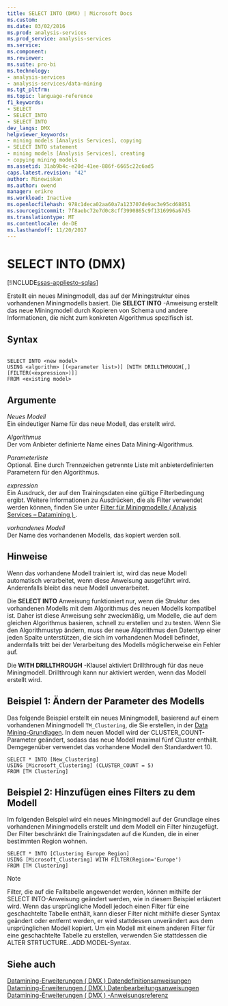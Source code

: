 ```yaml
---
title: SELECT INTO (DMX) | Microsoft Docs
ms.custom: 
ms.date: 03/02/2016
ms.prod: analysis-services
ms.prod_service: analysis-services
ms.service: 
ms.component: 
ms.reviewer: 
ms.suite: pro-bi
ms.technology:
- analysis-services
- analysis-services/data-mining
ms.tgt_pltfrm: 
ms.topic: language-reference
f1_keywords:
- SELECT
- SELECT_INTO
- SELECT INTO
dev_langs: DMX
helpviewer_keywords:
- mining models [Analysis Services], copying
- SELECT INTO statement
- mining models [Analysis Services], creating
- copying mining models
ms.assetid: 31ab9b4c-e20d-41ee-886f-6665c22c6ad5
caps.latest.revision: "42"
author: Minewiskan
ms.author: owend
manager: erikre
ms.workload: Inactive
ms.openlocfilehash: 978c1deca02aa60a7a123707de9ac3e95cd68851
ms.sourcegitcommit: 7f8aebc72e7d0c8cff3990865c9f1316996a67d5
ms.translationtype: MT
ms.contentlocale: de-DE
ms.lasthandoff: 11/20/2017
---
```

# <a name="select-into-dmx"></a>SELECT INTO (DMX)
[!INCLUDE[ssas-appliesto-sqlas](../includes/ssas-appliesto-sqlas.md)]

  Erstellt ein neues Miningmodell, das auf der Miningstruktur eines vorhandenen Miningmodells basiert. Die **SELECT INTO** -Anweisung erstellt das neue Miningmodell durch Kopieren von Schema und andere Informationen, die nicht zum konkreten Algorithmus spezifisch ist.  
  
## <a name="syntax"></a>Syntax  
  
```  
  
SELECT INTO <new model>   
USING <algorithm> [(<parameter list>)] [WITH DRILLTHROUGH[,] [FILTER(<expression>)]]  
FROM <existing model>  
```  
  
## <a name="arguments"></a>Argumente  
 *Neues Modell*  
 Ein eindeutiger Name für das neue Modell, das erstellt wird.  
  
 *Algorithmus*  
 Der vom Anbieter definierte Name eines Data Mining-Algorithmus.  
  
 *Parameterliste*  
 Optional. Eine durch Trennzeichen getrennte Liste mit anbieterdefinierten Parametern für den Algorithmus.  
  
 *expression*  
 Ein Ausdruck, der auf den Trainingsdaten eine gültige Filterbedingung ergibt. Weitere Informationen zu Ausdrücken, die als Filter verwendet werden können, finden Sie unter [Filter für Miningmodelle &#40; Analysis Services – Datamining &#41; ](../analysis-services/data-mining/filters-for-mining-models-analysis-services-data-mining.md).  
  
 *vorhandenes Modell*  
 Der Name des vorhandenen Modells, das kopiert werden soll.  
  
## <a name="remarks"></a>Hinweise  
 Wenn das vorhandene Modell trainiert ist, wird das neue Modell automatisch verarbeitet, wenn diese Anweisung ausgeführt wird. Anderenfalls bleibt das neue Modell unverarbeitet.  
  
 Die **SELECT INTO** Anweisung funktioniert nur, wenn die Struktur des vorhandenen Modells mit dem Algorithmus des neuen Modells kompatibel ist. Daher ist diese Anweisung sehr zweckmäßig, um Modelle, die auf dem gleichen Algorithmus basieren, schnell zu erstellen und zu testen. Wenn Sie den Algorithmustyp ändern, muss der neue Algorithmus den Datentyp einer jeden Spalte unterstützen, die sich im vorhandenen Modell befindet, andernfalls tritt bei der Verarbeitung des Modells möglicherweise ein Fehler auf.  
  
 Die **WITH DRILLTHROUGH** -Klausel aktiviert Drillthrough für das neue Miningmodell. Drillthrough kann nur aktiviert werden, wenn das Modell erstellt wird.  
  
## <a name="example-1-altering-the-parameters-of-the-model"></a>Beispiel 1: Ändern der Parameter des Modells  
 Das folgende Beispiel erstellt ein neues Miningmodell, basierend auf einem vorhandenen Miningmodell `TM_Clustering`, die Sie erstellen, in der [Data Mining-Grundlagen](http://msdn.microsoft.com/library/6602edb6-d160-43fb-83c8-9df5dddfeb9c). In dem neuen Modell wird der CLUSTER_COUNT-Parameter geändert, sodass das neue Modell maximal fünf Cluster enthält. Demgegenüber verwendet das vorhandene Modell den Standardwert 10.  
  
```  
SELECT * INTO [New_Clustering]  
USING [Microsoft_Clustering] (CLUSTER_COUNT = 5)   
FROM [TM Clustering]  
```  
  
## <a name="example-2-adding-a-filter-to-the-model"></a>Beispiel 2: Hinzufügen eines Filters zu dem Modell  
 Im folgenden Beispiel wird ein neues Miningmodell auf der Grundlage eines vorhandenen Miningmodells erstellt und dem Modell ein Filter hinzugefügt. Der Filter beschränkt die Trainingsdaten auf die Kunden, die in einer bestimmten Region wohnen.  
  
```  
SELECT * INTO [Clustering Europe Region]  
USING [Microsoft_Clustering] WITH FILTER(Region='Europe')  
FROM [TM Clustering]  
```  
  
> [!NOTE]  
>  Filter, die auf die Falltabelle angewendet werden, können mithilfe der SELECT INTO-Anweisung geändert werden, wie in diesem Beispiel erläutert wird. Wenn das ursprüngliche Modell jedoch einen Filter für eine geschachtelte Tabelle enthält, kann dieser Filter nicht mithilfe dieser Syntax geändert oder entfernt werden, er wird stattdessen unverändert aus dem ursprünglichen Modell kopiert. Um ein Modell mit einem anderen Filter für eine geschachtelte Tabelle zu erstellen, verwenden Sie stattdessen die ALTER STRTUCTURE...ADD MODEL-Syntax.  
  
## <a name="see-also"></a>Siehe auch  
 [Datamining-Erweiterungen &#40; DMX &#41; Datendefinitionsanweisungen](../dmx/dmx-statements-data-definition.md)   
 [Datamining-Erweiterungen &#40; DMX &#41; Datenbearbeitungsanweisungen](../dmx/dmx-statements-data-manipulation.md)   
 [Datamining-Erweiterungen &#40; DMX &#41; -Anweisungsreferenz](../dmx/data-mining-extensions-dmx-statements.md)  
  
  
